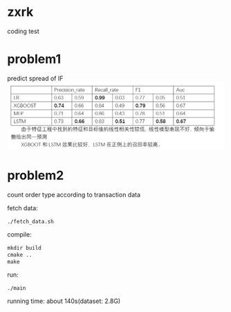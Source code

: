 # zxrk
coding test

# problem1
predict spread of IF
![res](https://github.com/nickhuangxinyu/zxrk/blob/master/res.png "result")

# problem2
count order type according to transaction data

fetch data:
```
./fetch_data.sh
```

compile:
```
mkdir build
cmake ..
make
```

run:
```
./main
```
running time: about 140s(dataset: 2.8G)
